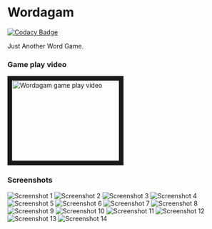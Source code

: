 # Wordagam

[![Codacy Badge](https://api.codacy.com/project/badge/Grade/f7b9f7655b3f4ff795775ab49a39fc52)](https://app.codacy.com/app/gravetii/wordagam?utm_source=github.com&utm_medium=referral&utm_content=gravetii/wordagam&utm_campaign=Badge_Grade_Dashboard)

Just Another Word Game.

### Game play video

<a href="http://www.youtube.com/watch?feature=player_embedded&v=jp0Td1MQy_8
" target="_blank"><img src="http://img.youtube.com/vi/jp0Td1MQy_8/0.jpg" 
alt="Wordagam game play video" width="240" height="180" border="10" /></a>


### Screenshots

![Screenshot 1](screenshots/1.png)
![Screenshot 2](screenshots/2.png)
![Screenshot 3](screenshots/3.png)
![Screenshot 4](screenshots/4.png)
![Screenshot 5](screenshots/5.png)
![Screenshot 6](screenshots/6.png)
![Screenshot 7](screenshots/7.png)
![Screenshot 8](screenshots/8.png)
![Screenshot 9](screenshots/9.png)
![Screenshot 10](screenshots/10.png)
![Screenshot 11](screenshots/11.png)
![Screenshot 12](screenshots/12.png)
![Screenshot 13](screenshots/13.png)
![Screenshot 14](screenshots/14.png)


